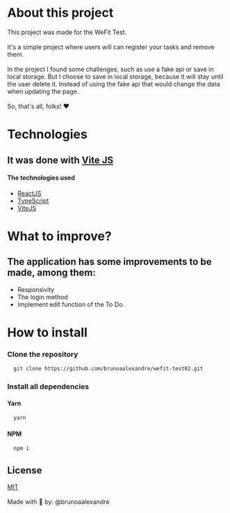 # About this project

This project was made for the WeFit Test. <br /><br />
It's a simple project where users will can register your tasks and remove them. <br/><br />
In the project I found some challenges, such as use a fake api or save in local storage. But I choose to save in local storage, because it will stay until
the user delete it. Instead of using the fake api that would change the data when updating the page.<br /> <br />
So, that's all, folks! ❤️

# Technologies
## It was done with [Vite JS](https://vitejs.dev/)
#### The technologies used
  - [ReactJS](https://pt-br.reactjs.org/)
  - [TypeScript](https://www.typescriptlang.org/)
  - [ViteJS](https://vitejs.dev/)

# What to improve?
## The application has some improvements to be made, among them:
  - Responsivity
  - The login method
  - Implement edit function of the To Do.

# How to install

### Clone the repository
```html
  git clone https://github.com/brunoaalexandre/wefit-test02.git
```

### Install all dependencies
#### Yarn
```html
  yarn
```

#### NPM
```html
  npm i
```
## License
[MIT](https://choosealicense.com/licenses/mit/)
<br />
<br />
Made with 💖 by: @brunoaalexandre

